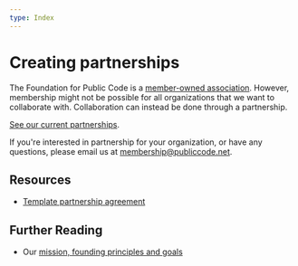 ```yaml
---
type: Index
---
```


# Creating partnerships

The Foundation for Public Code is a [member-owned association](../member-relations/index.md).
However, membership might not be possible for all organizations that we want to collaborate with.
Collaboration can instead be done through a partnership.

[See our current partnerships](../../organization/partnerships.md).

If you're interested in partnership for your organization, or have any questions, please email us at <membership@publiccode.net>.

## Resources

* [Template partnership agreement](partnership-template.md)

## Further Reading

* Our [mission, founding principles and goals](../../organization/mission.md)
